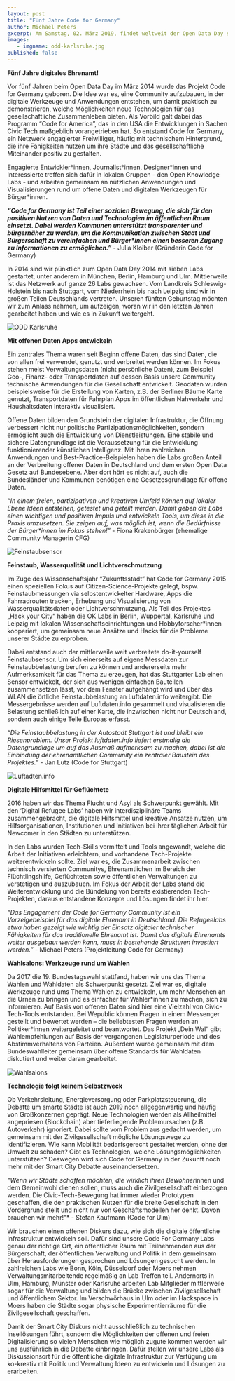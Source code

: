 ```yaml
---
layout: post
title: "Fünf Jahre Code for Germany"
author: Michael Peters
excerpt: Am Samstag, 02. März 2019, findet weltweit der Open Data Day statt. Er ist das Ereignis, das von Aktivistinnen und Aktivisten auf der ganzen Welt dazu genutzt wird, um auf die Bedeutung offener Daten hinzuweisen.
images:
   - imgname: odd-karlsruhe.jpg
published: false
---
```

**Fünf Jahre digitales Ehrenamt!**

Vor fünf Jahren beim Open Data Day im März 2014 wurde das Projekt Code for Germany geboren. Die Idee war es, eine Community aufzubauen, in der digitale Werkzeuge und Anwendungen entstehen, um damit praktisch zu demonstrieren, welche Möglichkeiten neue Technologien für das gesellschaftliche Zusammenleben bieten. Als Vorbild galt dabei das Programm “Code for America”, das in den USA die Entwicklungen in Sachen Civic Tech maßgeblich vorangetrieben hat. So entstand Code for Germany, ein Netzwerk engagierter Freiwilliger, häufig mit technischem Hintergrund, die ihre Fähigkeiten nutzen um ihre Städte und das gesellschaftliche Miteinander positiv zu gestalten.

Engagierte Entwickler\*innen, Journalist\*innen, Designer\*innen und Interessierte treffen sich dafür in lokalen Gruppen - den Open Knowledge Labs - und arbeiten gemeinsam an nützlichen Anwendungen und Visualisierungen rund um offene Daten und digitalen Werkzeugen für Bürger*innen.

***“Code for Germany ist Teil einer sozialen Bewegung, die sich für den positiven Nutzen von Daten und Technologien im öffentlichen Raum einsetzt.  Dabei werden Kommunen unterstützt transparenter und bürgernäher zu werden, um die Kommunikation zwischen Staat und Bürgerschaft zu vereinfachen und Bürger\*innen einen besseren Zugang zu Informationen zu ermöglichen.”*** - Julia Kloiber (Gründerin Code for Germany)

In 2014 sind wir pünktlich zum Open Data Day 2014 mit sieben Labs gestartet, unter anderem in München, Berlin, Hamburg und Ulm. Mittlerweile ist das Netzwerk auf ganze 26 Labs gewachsen. Vom Landkreis Schleswig-Holstein bis nach Stuttgart, vom Niederrhein bis nach Leipzig sind wir in großen Teilen Deutschlands vertreten. Unseren fünften Geburtstag möchten wir zum Anlass nehmen, um aufzeigen, woran wir in den letzten Jahren gearbeitet haben und wie es in Zukunft weitergeht.

![ODD Karlsruhe](/assets/blog/odd-karlsruhe.jpg)

**Mit offenen Daten Apps entwickeln**

Ein zentrales Thema waren seit Beginn offene Daten, das sind Daten, die von allen frei verwendet, genutzt und verbreitet werden können. Im Fokus stehen meist Verwaltungsdaten (nicht persönliche Daten), zum Beispiel Geo-, Finanz- oder Transportdaten auf dessen Basis unsere Community technische Anwendungen für die Gesellschaft entwickelt. Geodaten wurden beispielsweise für die Erstellung von Karten, z.B. der Berliner Bäume Karte genutzt, Transportdaten für Fahrplan Apps im öffentlichen Nahverkehr und Haushaltsdaten interaktiv visualisiert.

Offene Daten bilden den Grundstein der digitalen Infrastruktur, die Öffnung verbessert nicht nur politische Partizipationsmöglichkeiten, sondern ermöglicht auch die Entwicklung von Dienstleistungen. Eine stabile und sichere Datengrundlage ist die Voraussetzung für die Entwicklung funktionierender künstlichen Intelligenz. Mit ihren zahlreichen Anwendungen und Best-Practice-Beispielen haben die Labs großen Anteil an der Verbreitung offener Daten in Deutschland und dem ersten Open Data Gesetz auf Bundesebene. Aber dort hört es nicht auf, auch die Bundesländer und Kommunen benötigen eine Gesetzesgrundlage für offene Daten.

*“In einem freien, partizipativen und kreativen Umfeld können auf lokaler Ebene Ideen entstehen, getestet und geteilt werden. Damit geben die Labs einen wichtigen und positiven Impuls und entwickeln Tools, um diese in die Praxis umzusetzen. Sie zeigen auf, was möglich ist, wenn die Bedürfnisse der Bürger\*innen im Fokus stehen!”* - Fiona Krakenbürger (ehemalige Community Managerin CFG)

![Feinstaubsensor](/assets/blog/feinstaubsensor.jpg)

**Feinstaub, Wasserqualität und Lichtverschmutzung**

Im Zuge des Wissenschaftsjahr “Zukunftsstadt” hat Code for Germany 2015 einen speziellen Fokus auf Citizen-Science-Projekte gelegt, bspw. Feinstaubmessungen via selbstentwickelter Hardware, Apps die Fahrradrouten tracken, Erhebung und Visualisierung von Wasserqualitätsdaten oder Lichtverschmutzung. Als Teil des Projektes „Hack your City“ haben die OK Labs in Berlin, Wuppertal, Karlsruhe und Leipzig mit lokalen Wissenschaftseinrichtungen und Hobbyforscher\*innen kooperiert, um gemeinsam neue Ansätze und Hacks für die Probleme unserer Städte zu erproben.

Dabei entstand auch der mittlerweile weit verbreitete do-it-yourself Feinstaubsensor. Um sich einerseits auf eigene Messdaten zur Feinstaubbelastung berufen zu können und andererseits mehr Aufmerksamkeit für das Thema zu erzeugen, hat das Stuttgarter Lab einen Sensor entwickelt, der sich aus wenigen einfachen Bauteilen zusammensetzen lässt, vor dem Fenster aufgehängt wird und über das WLAN die örtliche Feinstaubbelastung an Luftdaten.info weitergibt. Die Messergebnisse werden auf Luftdaten.info gesammelt und visualisieren die Belastung schließlich auf einer Karte, die inzwischen nicht nur Deutschland, sondern auch einige Teile Europas erfasst.

*“Die Feinstaubbelastung in der Autostadt Stuttgart ist und bleibt ein Riesenproblem. Unser Projekt luftdaten.info liefert erstmalig die Datengrundlage um auf das Ausmaß aufmerksam zu machen, dabei ist die Einbindung der ehrenamtlichen Community ein zentraler Baustein des Projektes.”* - Jan Lutz (Code for Stuttgart)

![Luftadten.info](/assets/blog/luftdaten-info.png)

**Digitale Hilfsmittel für Geflüchtete**

2016 haben wir das Thema Flucht und Asyl als Schwerpunkt gewählt. Mit den ‘Digital Refugee Labs’ haben wir interdisziplinäre Teams zusammengebracht, die digitale Hilfsmittel und kreative Ansätze nutzen, um Hilfsorganisationen, Institutionen und Initiativen bei ihrer täglichen Arbeit für Newcomer in den Städten zu unterstützen.

In den Labs wurden Tech-Skills vermittelt und Tools angewandt, welche die Arbeit der Initiativen erleichtern, und vorhandene Tech-Projekte weiterentwickeln sollte. Ziel war es, die Zusammenarbeit zwischen technisch versierten Communitys, Ehrenamtlichen im Bereich der Flüchtlingshilfe, Geflüchteten sowie öffentlichen Verwaltungen zu verstetigen und auszubauen. Im Fokus der Arbeit der Labs stand die Weiterentwicklung und die Bündelung von bereits existierenden Tech-Projekten, daraus entstandene Konzepte und Lösungen findet ihr hier.

*“Das Engagement der Code for Germany Community ist ein Vorzeigebeispiel für das digitale Ehrenamt in Deutschland. Die Refugeelabs etwa haben gezeigt wie wichtig der Einsatz digitaler technischer Fähigkeiten für das traditionelle Ehrenamt ist. Damit das digitale Ehrenamts weiter ausgebaut werden kann, muss in bestehende Strukturen investiert werden.”*  - Michael Peters  (Projektleitung Code for Germany)

**Wahlsalons: Werkzeuge rund um Wahlen**

Da 2017 die 19. Bundestagswahl stattfand, haben wir uns das Thema Wahlen und Wahldaten als Schwerpunkt gesetzt. Ziel war es, digitale Werkzeuge rund ums Thema Wahlen zu entwickeln, um mehr Menschen an die Urnen zu bringen und es einfacher für Wähler*innen zu machen, sich zu informieren. Auf Basis von offenen Daten sind hier eine Vielzahl von Civic-Tech-Tools entstanden. Bei Wepublic können Fragen in einem Messenger gestellt und bewertet werden – die beliebtesten Fragen werden an Politiker\*innen weitergeleitet und beantwortet. Das Projekt „Dein Wal“ gibt Wahlempfehlungen auf Basis der vergangenen Legislaturperiode und des Abstimmverhaltens von Parteien. Außerdem wurde gemeinsam mit dem Bundeswahlleiter gemeinsam über offene Standards für Wahldaten diskutiert und weiter daran gearbeitet.

![Wahlsalons](/assets/blog/wahlsalons.jpg)

**Technologie folgt keinem Selbstzweck**

Ob Verkehrsleitung, Energieversorgung oder Parkplatzsteuerung, die Debatte um smarte Städte ist auch 2019 noch allgegenwärtig und häufig von Großkonzernen geprägt. Neue Technologien werden als Allheilmittel angepriesen (Blockchain) aber tieferliegende Problemursachen (z.B. Autoverkehr) ignoriert. Dabei sollte vom Problem aus gedacht werden, um gemeinsam mit der Zivilgesellschaft mögliche Lösungswege zu identifizieren. Wie kann Mobilität bedarfsgerecht gestaltet werden, ohne der Umwelt zu schaden? Gibt es Technologien, welche Lösungsmöglichkeiten unterstützen? Deswegen wird sich Code for Germany in der Zukunft noch mehr mit der Smart City Debatte auseinandersetzen.

*"Wenn wir Städte schaffen möchten, die wirklich ihren Bewohner*innen und dem Gemeinwohl dienen sollen, muss auch die Zivilgesellschaft einbezogen werden. Die Civic-Tech-Bewegung hat immer wieder Prototypen geschaffen, die den praktischen Nutzen für die breite Gesellschaft in den Vordergrund stellt und nicht nur von Geschäftsmodellen her denkt. Davon brauchen wir mehr!"* - Stefan Kaufmann (Code for Ulm)

Wir brauchen einen offenen Diskurs dazu, wie sich die digitale öffentliche Infrastruktur entwickeln soll. Dafür sind unsere Code For Germany Labs genau der richtige Ort, ein öffentlicher Raum mit Teilnehmenden aus der Bürgerschaft, der öffentlichen Verwaltung und Politik in dem gemeinsam über Herausforderungen gesprochen und Lösungen gesucht werden. In zahlreichen Labs wie Bonn, Köln, Düsseldorf oder Moers nehmen Verwaltungsmitarbeitende regelmäßig an Lab Treffen teil. Andernorts in Ulm, Hamburg, Münster oder Karlsruhe arbeiten Lab Mitglieder mittlerweile sogar für die Verwaltung und bilden die Brücke zwischen Zivilgesellschaft und öffentlichem Sektor. Im Verschwörhaus in Ulm oder im Hackspace in Moers haben die Städte sogar physische Experimentierräume für die Zivilgesellschaft geschaffen.

Damit der Smart City Diskurs nicht ausschließlich zu technischen Insellösungen führt, sondern die Möglichkeiten der offenen und freien Digitalisierung so vielen Menschen wie möglich zugute kommen werden wir uns ausführlich in die Debatte einbringen. Dafür stellen wir unsere Labs als Diskussionsort für die öffentliche digitale Infrastruktur zur Verfügung um ko-kreativ mit Politik und Verwaltung Ideen zu entwickeln und Lösungen zu erarbeiten.
